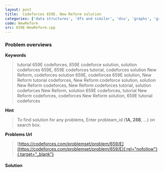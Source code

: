 ```yaml
---
layout: post
title:  Codeforces 659E. New Reform solution
categories: ['data structures', 'dfs and similar', 'dsu', 'graphs', 'greedy']
code: NewReform
src: 659E-NewReform.cpp
---
```

### **Problem overviews**

**Keywords**
> tutorial 659E codeforces, 659E codeforce solution, solution codeforces 659E, 659E codeforces tutorial, codeforces solution New Reform, codeforces solution 659E, codeforces 659E solution, New Reform tutorial codeforces, New Reform codeforce solution, solution New Reform codeforces, New Reform codeforces tutorial, solution codeforces New Reform, solution 659E codeforces, tutorial New Reform codeforces, codeforces New Reform solution, 659E tutorial codeforces

**Hint**
> To find solution for any problems, Enter probleam_id (**1A, 28B**, ...) on search box. 

**Problems Url**
> [https://codeforces.com/problemset/problem/659/E](https://codeforces.com/problemset/problem/659/E){:rel="nofollow"}{:target="_blank"}

#### **Solution**



